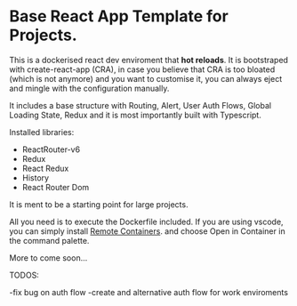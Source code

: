 # Base React App Template for Projects.

This is a dockerised react dev enviroment that **hot reloads**.
It is bootstraped with create-react-app (CRA), in case you believe that CRA is too bloated (which is not anymore) and you want to customise it,
you can always eject and mingle with the configuration manually.

It includes a base structure with Routing, Alert, User Auth Flows, Global Loading State, Redux and it is most importantly built with Typescript.

Installed libraries:

- ReactRouter-v6
- Redux
- React Redux
- History
- React Router Dom

It is ment to be a starting point for large projects.

All you need is to execute the Dockerfile included. If you are using vscode, you can simply install [Remote Containers](https://github.com/microsoft/vscode-dev-containers). and choose Open in Container in the command palette.

More to come soon...

TODOS:

-fix bug on auth flow
-create and alternative auth flow for work enviroments
